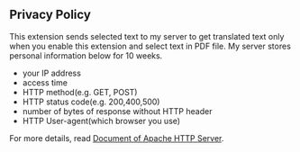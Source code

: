 <h2>Privacy Policy</h2>
<div>
    <p>This extension sends selected text to my server to get translated text
        only when you enable this extension and select text in PDF file.
        My server stores personal information below for 10 weeks.</p>
    <ul>
        <li>your IP address</li>
        <li>access time</li>
        <li>HTTP method(e.g. GET, POST)</li>
        <li>HTTP status code(e.g. 200,400,500)</li>
        <li>number of bytes of response without HTTP header</li>
        <li>HTTP User-agent(which browser you use)</li>
    </ul>
    <p>For more details, read <a href="https://httpd.apache.org/docs/2.2/en/logs.html">Document of Apache HTTP
            Server</a>.
    </p>
</div>